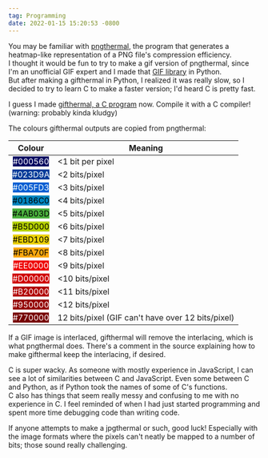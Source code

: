 ```yaml
---
tag: Programming
date: 2022-01-15 15:20:53 -0800
---
```

You may be familiar with [pngthermal](https://encode.su/threads/1725-pngthermal-pseudo-thermal-view-of-PNG-compression-efficiency), the program that generates a heatmap-like representation of a PNG file's compression efficiency.  
I thought it would be fun to try to make a gif version of pngthermal, since I'm an unofficial GIF expert and I made that [GIF library]({{page.previous.url|absolute_url}}) in Python.  
But after making a gifthermal in Python, I realized it was really slow, so I decided to try to learn C to make a faster version; I'd heard C is pretty fast.

I guess I made [gifthermal, a C program]({{'/assets/gifthermal.c'|absolute_url}}) now. Compile it with a C compiler! (warning: probably kinda kludgy)

The colours gifthermal outputs are copied from pngthermal:

|Colour |Meaning|
|:-----:|-------|
|<span style="background-color:#000560;color:#fff">#000560</span>|&lt;1 bit per pixel|
|<span style="background-color:#023D9A;color:#fff">#023D9A</span>|&lt;2 bits/pixel|
|<span style="background-color:#005FD3;color:#fff">#005FD3</span>|&lt;3 bits/pixel|
|<span style="background-color:#0186C0;color:#000">#0186C0</span>|&lt;4 bits/pixel|
|<span style="background-color:#4AB03D;color:#000">#4AB03D</span>|&lt;5 bits/pixel|
|<span style="background-color:#B5D000;color:#000">#B5D000</span>|&lt;6 bits/pixel|
|<span style="background-color:#EBD109;color:#000">#EBD109</span>|&lt;7 bits/pixel|
|<span style="background-color:#FBA70F;color:#000">#FBA70F</span>|&lt;8 bits/pixel|
|<span style="background-color:#E00;color:#fff">#EE0000</span>|&lt;9 bits/pixel|
|<span style="background-color:#D00000;color:#fff">#D00000</span>|&lt;10 bits/pixel|
|<span style="background-color:#B20000;color:#fff">#B20000</span>|&lt;11 bits/pixel|
|<span style="background-color:#950000;color:#fff">#950000</span>|&lt;12 bits/pixel|
|<span style="background-color:#700;color:#fff">#770000</span>|12 bits/pixel (GIF can't have over 12 bits/pixel)|

If a GIF image is interlaced, gifthermal will remove the interlacing, which is what pngthermal does. There's a comment in the source explaining how to make gifthermal keep the interlacing, if desired.

C is super wacky. As someone with mostly experience in JavaScript, I can see a lot of similarities between C and JavaScript. Even some between C and Python, as if Python took the names of some of C's functions.  
C also has things that seem really messy and confusing to me with no experience in C. I feel reminded of when I had just started programming and spent more time debugging code than writing code.

If anyone attempts to make a jpgthermal or such, good luck! Especially with the image formats where the pixels can't neatly be mapped to a number of bits; those sound really challenging.

